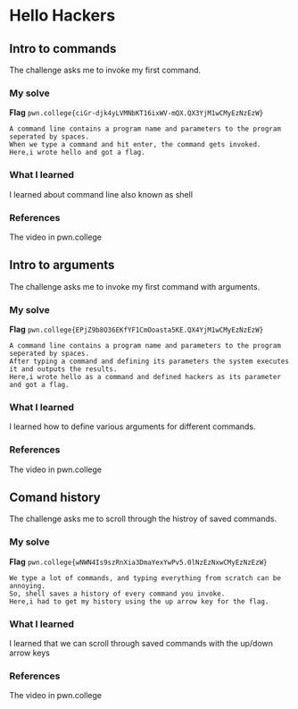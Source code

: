 # Hello Hackers
## Intro to commands
The challenge asks me to invoke my first command.
### My solve
**Flag** `pwn.college{ciGr-djk4yLVMNbKT16ixWV-mQX.QX3YjM1wCMyEzNzEzW}`
```
A command line contains a program name and parameters to the program seperated by spaces.
When we type a command and hit enter, the command gets invoked.
Here,i wrote hello and got a flag.
```
### What I learned
I learned about command line also known as shell
### References
The video in pwn.college
## Intro to arguments
The challenge asks me to invoke my first command with arguments.
### My solve
**Flag** `pwn.college{EPjZ9b8O36EKfYF1CmOoasta5KE.QX4YjM1wCMyEzNzEzW}`
```
A command line contains a program name and parameters to the program seperated by spaces.
After typing a command and defining its parameters the system executes it and outputs the results.
Here,i wrote hello as a command and defined hackers as its parameter and got a flag.
```
### What I learned
I learned how to define various arguments for different commands.
### References
The video in pwn.college
## Comand history
The challenge asks me to scroll through the histroy of saved commands.
### My solve
**Flag** `pwn.college{wNWN4Is9szRnXia3DmaYexYwPv5.0lNzEzNxwCMyEzNzEzW}`
```
We type a lot of commands, and typing everything from scratch can be annoying.
So, shell saves a history of every command you invoke.
Here,i had to get my history using the up arrow key for the flag.
```
### What I learned
I learned that we can scroll through saved commands with the up/down arrow keys
### References
The video in pwn.college
